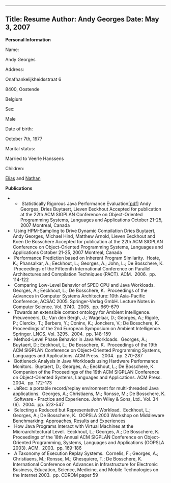 -----
Title:  Resume
Author: Andy Georges
Date: May 3, 2007
----







**Personal Information**


Name:


Andy Georges


Address:


Onafhankelijkheidsstraat 6


8400, Oostende


Belgium


Sex:


Male


Date of birth:


October 7th, 1977


Marital status:


Married to Veerle Hanssens


Children:


[Elias](http://itkovian.net/kids/tags/elias) and
[Nathan](http://itkovian.net/kids/tags/nathan)


**Publications**


-   -    Statistically Rigorous Java Performance
Evaluation[[pdf]](applewebdata://5E746D62-82F8-495E-9D52-EC2588B75E40/files/papers/oopsla2007-georges-preprint.pdf) Andy
Georges, Dries Buytaert, Lieven Eeckhout Accepted for publication at
the 22th ACM SIGPLAN Conference on Object-Oriented Programming
Systems, Languages and Applications October 21-25, 2007 Montreal,
Canada 
-    Using HPM-Sampling to Drive Dynamic Compilation Dries Buytaert,
Andy Georges, Michael Hind, Matthew Arnold, Lieven Eeckhout and Koen
De Bosschere Accepted for publication at the 22th ACM SIGPLAN
Conference on Object-Oriented Programming Systems, Languages and
Applications October 21-25, 2007 Montreal, Canada 
-    Performance Prediction based on Inherent Program Similarity.
 Hoste, K.; Phansalkar, A.; Eeckhout, L.; Georges, A.; John, L.; De
Bosschere, K.  Proceedings of the Fifteenth International Conference
on Parallel Architectures and Compilation Techniques (PACT). ACM.
 2006.  pp. 114-122 
-    Comparing Low-Level Behavior of SPEC CPU and Java Workloads.
 Georges, A.; Eeckhout, L.; De Bosschere, K.  Proceedings of the
Advances in Computer Systems Architecture: 10th Asia-Pacific
Conference, ACSAC 2005. Springer-Verlag GmbH. Lecture Notes in
Computer Science. Vol. 3740.  2005.  pp. 669-679 
-    Towards an extensible context ontology for Ambient Intelligence.
 Preuveneers, D.; Van den Bergh, J.; Wagelaar, D.; Georges, A.;
Rigole, P.; Clerckx, T.; Berbers, Y.; Coninx, K.; Jonckers, V.; De
Bosschere, K.  Proceedings of the 2nd European Symposium on Ambient
Intelligence. Springer. LNCS. Vol. 3295.  2004.  pp. 148-159 
-    Method-Level Phase Behavior in Java Workloads.  Georges, A.;
Buytaert, D.; Eeckhout, L.; De Bosschere, K.  Proceedings of the
19th ACM SIGPLAN Conference on Object-Oriented Programming Systems,
Languages and Applications. ACM Press.  2004.  pp. 270-287 
-    Bottleneck Analysis in Java Workloads using Hardware Performance
Monitors.  Buytaert, D.; Georges, A.; Eeckhout, L.; De Bosschere, K.
 Companion of the Proceedings of the 19th ACM SIGPLAN Conference on
Object-Oriented Systems, Languages and Applications. ACM Press.
 2004.  pp. 172-173 
-    JaRec: a portable record/replay environment for multi-threaded Java
applications.  Georges, A.; Christiaens, M.; Ronsse, M.; De
Bosschere, K.  Software - Practice and Experience. John Wiley &
Sons, Ltd.. Vol. 34 (6).  2004.  pp. 523-547 
-    Selecting a Reduced but Representative Workload.  Eeckhout, L.;
Georges, A.; De Bosschere, K.  OOPSLA 2003 Workshop on Middleware
Benchmarking: Approaches, Results and Experiences 
-    How Java Programs Interact with Virtual Machines at the
Microarchitectural Level.  Eeckhout, L.; Georges, A.; De Bosschere,
K.  Proceedings of the 18th Annual ACM SIGPLAN Conference on
Object-Oriented Programming, Systems, Languages and Applications
(OOPSLA 2003). ACM.  2003.  pp. 169-186  
-    A Taxonomy of Execution Replay Systems.  Cornelis, F.; Georges, A.;
Christiaens, M.; Ronsse, M.; Ghesquiere, T.; De Bosschere, K.
 International Conference on Advances in Infrastructure for
Electronic Business, Education, Science, Medicine, and Mobile
Technologies on the Internet 2003.  pp. CDROM paper 59 




